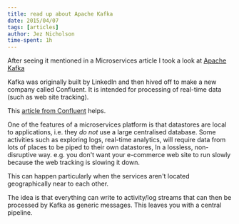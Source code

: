 ```yaml
---
title: read up about Apache Kafka
date: 2015/04/07
tags: [articles]
author: Jez Nicholson
time-spent: 1h
---
```

​​​After seeing it mentioned in a Microservices article I took a look at [Apache Kafka](https://kafka.apache.org/documentation.html)

Kafka was originally built by LinkedIn and then hived off to make a new company called Confluent. It is intended for processing of real-time data (such as web site tracking).

This [article from Confluent](http://blog.confluent.io/2015/02/25/stream-data-platform-1/​) helps.

One of the features of a microservices platform is that datastores are local to applications, i.e. they *do not* use a large centralised database. Some activities such as exploring logs, real-time analytics, will require data from lots of places to be piped to their own datastores, In a lossless, non-disruptive way. e.g. you don't want your e-commerce web site to run slowly because the web tracking is slowing it down.

This can happen particularly when the services aren't located geographically near to each other.

The idea is that everything can write to activity/log streams that can then be processed by Kafka as generic messages. This leaves you with a central pipeline.